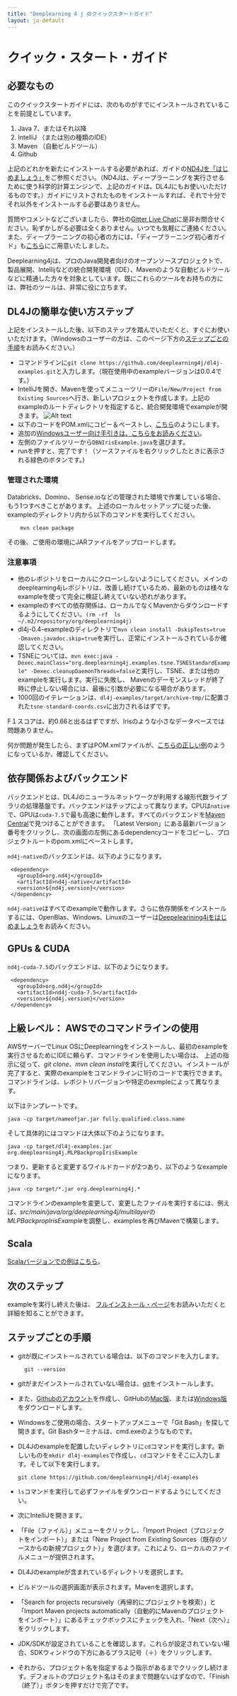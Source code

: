```yaml
---
title: "Deeplearning 4 j のクイックスタートガイド"
layout: ja-default
---
```


# クイック・スタート・ガイド

## 必要なもの

このクイックスタートガイドには、次のものがすでにインストールされていることを前提としています。

1. Java 7、またはそれ以降
2. IntelliJ （または別の種類のIDE）
3. Maven （自動ビルドツール）
4. Github
 
上記のどれかを新たにインストールする必要があれば、ガイドの[ND4Jを「はじめましょう」](http://nd4j.org/ja-getstarted)をご参照ください。（ND4Jは、ディープラーニングを実行させるために使う科学的計算エンジンで、上記のガイドは、DL4Jにもお使いいただけるものです。）ガイドにリストされたものをインストールすれば、それで十分でそれ以外をインストールする必要はありません。 


質問やコメントなどございましたら、弊社の[Gitter Live Chat](https://gitter.im/deeplearning4j/deeplearning4j)に是非お問合せください。恥ずかしがる必要は全くありません。いつでも気軽にご連絡ください。また、ディープラーニングの初心者の方には、「ディープラーニング初心者ガイド」も[こちら](./deeplearningforbeginners.html)にご用意いたしました。 

Deeplearning4jは、プロのJava開発者向けのオープンソースプロジェクトで、製品展開、Intellijなどの統合開発環境（IDE）、Mavenのような自動ビルドツールなどに精通した方々を対象としています。既にこれらのツールをお持ちの方には、弊社のツールは、非常に役に立ちます。

## DL4Jの簡単な使い方ステップ

上記をインストールした後、以下のステップを踏んでいただくと、すぐにお使いいただけます。（Windowsのユーザーの方は、このページ下方の[ステップごとの手順](#walk)をお読みください。）

* コマンドラインに`git clone https://github.com/deeplearning4j/dl4j-examples.git`と入力します。（現在使用中のexampleバージョンは0.0.4です。）
* IntelliJを開き、Mavenを使ってメニューツリーの`File/New/Project from Existing Sources`へ行き、新しいプロジェクトを作成します。上記のexampleのルートディレクトリを指定すると、統合開発環境でexampleが開きます。
![Alt text](./img/IntelliJ_New_Project.png) 
* 以下のコードをPOM.xmlにコピー＆ペーストし、[こちら](https://github.com/deeplearning4j/dl4j-examples/blob/master/pom.xml)のようにします。 
* 追加の[Windowsユーザー向け手引きは、こちらをお読みください](./ja-gettingstarted.html#windows)。 
* 左側のファイルツリーから`DBNIrisExample.java`を選びます。
* runを押すと、完了です！（ソースファイルを右クリックしたときに表示される緑色のボタンです。)

### 管理された環境

Databricks、Domino、 Sense.ioなどの管理された環境で作業している場合、もう1つすべきことがあります。 上述のローカルセットアップに従った後、exampleのディレクトリ内から以下のコマンドを実行してください。 

		mvn clean package

その後、ご使用の環境にJARファイルをアップロードします。 

### 注意事項

* 他のレポジトリをローカルにクローンしないようにしてください。メインのdeeplearning4jレポジトリは、改善し続けているため、最新のものは様々なexampleを使って完全に検証し終えていない恐れがあります。
* exampleのすべての依存関係は、ローカルでなくMavenからダウンロードするようにしてください。`(rm -rf  ls ~/.m2/repository/org/deeplearning4j)`
* dl4j-0.4-exampleのディレクトリで`mvn clean install -DskipTests=true -Dmaven.javadoc.skip=true`を実行し、正常にインストールされているか確認してください。
* TSNEについては、`mvn exec:java -Dexec.mainClass="org.deeplearning4j.examples.tsne.TSNEStandardExample" -Dexec.cleanupDaemonThreads=false`と実行し、TSNE、または他のexampleを実行します。実行に失敗し、 Mavenのデーモンスレッドが終了時に停止しない場合には、最後に引数が必要になる場合があります。
* 1000回のイテレーションは、`dl4j-examples/target/archive-tmp/`に配置された`tsne-standard-coords.csv`に出力されるはずです。

F１スコアは、約0.66と出るはずですが、Irisのような小さなデータベースでは問題ありません。

何か問題が発生したら、まずはPOM.xmlファイルが、[こちらの正しい例](https://github.com/deeplearning4j/dl4j-examples/blob/master/pom.xml)のようになっているか、確認してください。 

## 依存関係およびバックエンド

バックエンドとは、DL4Jのニューラルネットワークが利用する線形代数ライブラリの処理基盤です。バックエンドはチップによって異なります。CPUは`native`で、GPUは`cuda-7.5`で最も高速に動作します。すべてのバックエンドを[Maven Central](https://search.maven.org)で見つけることができます。 「Latest Version」にある最新バージョン番号をクリックし、次の画面の左側にあるdependencyコードをコピーし、プロジェクトルートのpom.xmlにペーストします。 

`nd4j-native`のバックエンドは、以下のようになります。

     <dependency>
       <groupId>org.nd4j</groupId>
       <artifactId>nd4j-native</artifactId>
       <version>${nd4j.version}</version>
     </dependency>

`nd4j-native`はすべてのexampleで動作します。さらに依存関係をインストールするには、OpenBlas、Windows、Linuxのユーザーは[Deepelearining4jをはじめましょう](./gettingstarted.html#open)をお読みください。

## GPUs & CUDA

`nd4j-cuda-7.5`のバックエンドは、以下のようになります。

     <dependency>
       <groupId>org.nd4j</groupId>
       <artifactId>nd4j-cuda-7.5</artifactId>
       <version>${nd4j.version}</version>
     </dependency>

## 上級レベル： AWSでのコマンドラインの使用

AWSサーバーでLinux OSにDeeplearningをインストールし、最初のexampleを実行させるためにIDEに頼らず、コマンドラインを使用したい場合は、 上述の指示に従って、*git clone*、*mvn clean install*を実行してください。インストールが完了すると、実際のexampleをコマンドラインに1行のコードで実行できます。コマンドラインは、レポジトリバージョンや特定のexmpleによって異なります。 

以下はテンプレートです。

    java -cp target/nameofjar.jar fully.qualified.class.name

そして具体的にはコマンドは大体以下のようになります。

    java -cp target/dl4j-examples.jar org.deeplearning4j.MLPBackpropIrisExample

つまり、更新すると変更するワイルドカードが2つあり、以下のようなexampleになります。

    java -cp target/*.jar org.deeplearning4j.*

コマンドラインのexampleを変更して、変更したファイルを実行するには、例えば、*src/main/java/org/deeplearning4j/multilayer*の*MLPBackpropIrisExample*を調整し、examplesを再びMavenで構築します。 

## Scala 

[Scalaバージョンでの例はこちら](https://github.com/kogecoo/dl4j-examples-scala)。

## 次のステップ

exampleを実行し終えた後は、 [フルインストール・ページ](./gettingstarted.html)をお読みいただくと詳細を知ることができます。 

## <a name="walk">ステップごとの手順</a>

* gitが既にインストールされている場合は、以下のコマンドを入力します。

		git --version 

* gitがまだインストールされていない場合は、[git](https://git-scm.herokuapp.com/book/en/v2/Getting-Started-Installing-Git)をインストールします。 
* また、[Githubのアカウント]( https://github.com/join)を作成し、GitHubの[Mac版](https://mac.github.com/)、または[Windows版](https://windows.github.com/)をダウンロードします。 
* Windowsをご使用の場合、スタートアップメニューで「Git Bash」を探して開きます。Git Bashターミナルは、cmd.exeのようなものです。
* DL4Jのexampleを配置したいディレクトリに`cd`コマンドを実行します。新しいものを`mkdir dl4j-examples`で作成し、`cd`コマンドをそこに入力します。そして以下を実行します。

    `git clone https://github.com/deeplearning4j/dl4j-examples`
* `ls`コマンドを実行して必ずファイルをダウンロードするようにしてください。 
* 次にIntelliJを開きます。 
* 「File（ファイル）」メニューをクリックし、「Import Project（プロジェクトをインポート）」または「New Project from Existing Sources（既存のソースからの新規プロジェクト）」を選びます。これにより、ローカルのファイルメニューが提供されます。 
* DL4Jのexampleが含まれているディレクトリを選択します。 
* ビルドツールの選択画面が表示されます。Mavenを選択します。 
* 「Search for projects recursively（再帰的にプロジェクトを検索）」と「Import Maven projects automatically（自動的にMavenのプロジェクトをインポート）」にあるチェックボックスにチェックを入れ、「Next（次へ）」をクリックします。 
* JDK/SDKが設定されていることを確認します。これらが設定されていない場合、SDKウィンドウの下方にあるプラス記号（＋）をクリックします。 
* それから、プロジェクト名を指定するよう指示があるまでクリックし続けます。デフォルトのプロジェクト名はそのままで問題ないはずなので、「Finish（終了）」ボタンを押すだけで完了です。
